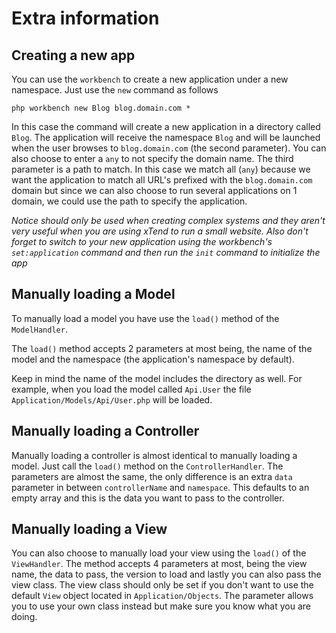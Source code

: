 # Extra information
## Creating a new app
You can use the `workbench` to create a new application under a new namespace. Just use the `new` command as follows
```
php workbench new Blog blog.domain.com *
```

In this case the command will create a new application in a directory called `Blog`. The application will receive the namespace `Blog` and will be launched when the user browses to `blog.domain.com` (the second parameter). You can also choose to enter a `any` to not specify the domain name. The third parameter is a path to match. In this case we match all (`any`) because we want the application to match all URL's prefixed with the `blog.domain.com` domain but since we can also choose to run several applications on 1 domain, we could use the path to specify the application.

*Notice should only be used when creating complex systems and they aren't very useful when you are using xTend to run a small website. Also don't forget to switch to your new application using the workbench's `set:application` command and then run the `init` command to initialize the app*

## Manually loading a Model
To manually load a model you have use the `load()` method of the `ModelHandler`.  

The `load()` method accepts 2 parameters at most being, the name of the model and the namespace (the application's namespace by default).

Keep in mind the name of the model includes the directory as well. For example, when you load the model called `Api.User` the file `Application/Models/Api/User.php` will be loaded.

## Manually loading a Controller
Manually loading a controller is almost identical to manually loading a model. Just call the `load()` method on the `ControllerHandler`. The parameters are almost the same, the only difference is an extra `data` parameter in between `controllerName` and `namespace`. This defaults to an empty array and this is the data you want to pass to the controller.

## Manually loading a View
You can also choose to manually load your view using the `load()` of the `ViewHandler`. The method accepts 4 parameters at most, being the view name, the data to pass, the version to load and lastly you can also pass the view class. The view class should only be set if you don't want to use the default `View` object located in `Application/Objects`. The parameter allows you to use your own class instead but make sure you know what you are doing.